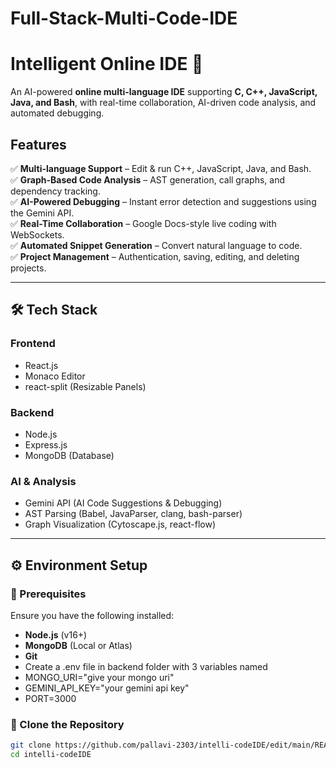 # Full-Stack-Multi-Code-IDE
# **Intelligent Online IDE 🚀**  
An AI-powered **online multi-language IDE** supporting **C, C++, JavaScript, Java, and Bash**, with real-time collaboration, AI-driven code analysis, and automated debugging.  

##  Features
✅ **Multi-language Support** – Edit & run C++, JavaScript, Java, and Bash.  
✅ **Graph-Based Code Analysis** – AST generation, call graphs, and dependency tracking.  
✅ **AI-Powered Debugging** – Instant error detection and suggestions using the Gemini API.  
✅ **Real-Time Collaboration** – Google Docs-style live coding with WebSockets.  
✅ **Automated Snippet Generation** – Convert natural language to code.  
✅ **Project Management** – Authentication, saving, editing, and deleting projects.  

---

## **🛠️ Tech Stack**  
### **Frontend**  
- React.js  
- Monaco Editor  
- react-split (Resizable Panels)  

### **Backend**  
- Node.js  
- Express.js  
- MongoDB (Database)  

### **AI & Analysis**  
- Gemini API (AI Code Suggestions & Debugging)  
- AST Parsing (Babel, JavaParser, clang, bash-parser)  
- Graph Visualization (Cytoscape.js, react-flow)  

---

## **⚙️ Environment Setup**  
### **🔹 Prerequisites**  
Ensure you have the following installed:  
- **Node.js** (v16+)  
- **MongoDB** (Local or Atlas)  
- **Git**
- Create a .env file in backend folder with 3 variables named
- MONGO_URI="give your mongo uri"
- GEMINI_API_KEY="your gemini api key"
- PORT=3000

### **🔹 Clone the Repository**  
```bash
git clone https://github.com/pallavi-2303/intelli-codeIDE/edit/main/README.md
cd intelli-codeIDE
